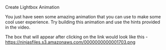 Create Lightbox Animation

You just have seen some amazing animation that you can use to make some cool user experience.
Try building this animation and use the hints provided in the video.


The box that will appear after clicking on the link would look like this - https://ninjasfiles.s3.amazonaws.com/0000000000001703.png

